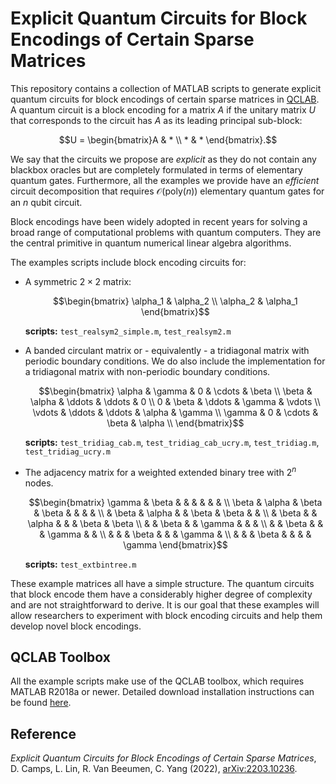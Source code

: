 # Explicit Quantum Circuits for Block Encodings of Certain Sparse Matrices

This repository contains a collection of MATLAB scripts to generate explicit quantum circuits for block encodings of certain sparse matrices in [QCLAB](https://github.com/QuantumComputingLab/qclab). A quantum circuit is a block encoding for a matrix $A$ if the unitary matrix $U$ that corresponds to the circuit has $A$ as its leading principal sub-block:

$$U = \begin{bmatrix}A & * \\ * & * \end{bmatrix}.$$ 

We say that the circuits we propose are *explicit* as they do not contain any blackbox oracles but are completely formulated in terms of elementary quantum gates. Furthermore, all the examples we provide have an *efficient* circuit decomposition that requires $\mathcal{O}$(poly($n$)) elementary quantum gates for an $n$ qubit circuit.

Block encodings have been widely adopted in recent years for solving a broad range of computational problems with quantum computers. They are the central primitive in quantum numerical linear algebra algorithms.

The examples scripts include block encoding circuits for:

* A symmetric $2 \times 2$ matrix:

  $$\begin{bmatrix}
  \alpha_1 & \alpha_2 \\
  \alpha_2 & \alpha_1
  \end{bmatrix}$$

  **scripts:** `test_realsym2_simple.m`, `test_realsym2.m`

* A banded circulant matrix or - equivalently - a tridiagonal matrix with periodic 
  boundary conditions. We do also include the implementation for a tridiagonal matrix
  with non-periodic boundary conditions.

  $$\begin{bmatrix}
  \alpha & \gamma & 0      & \cdots & \beta     \\
  \beta  & \alpha & \ddots & \ddots &  0        \\
  0      & \beta  & \ddots & \gamma    & \vdots \\
  \vdots & \ddots & \ddots & \alpha & \gamma    \\
  \gamma &     0  & \cdots & \beta  & \alpha    \\
  \end{bmatrix}$$

  **scripts:** `test_tridiag_cab.m`, `test_tridiag_cab_ucry.m`, `test_tridiag.m`, `test_tridiag_ucry.m`

* The adjacency matrix for a weighted extended binary tree with $2^n$ nodes.

  $$\begin{bmatrix}
  \gamma & \beta  &        &        &        &        &        &       \\  
  \beta  & \alpha & \beta  & \beta  &        &        &        &       \\
         & \beta  & \alpha &        & \beta  & \beta  &        &       \\
         & \beta  &        & \alpha &        &        & \beta  & \beta \\
         &        & \beta  &        & \gamma &        &        &       \\
         &        & \beta  &        &        & \gamma &        &       \\
         &        &        & \beta  &        &        & \gamma &       \\
         &        &        & \beta  &        &        &        & \gamma 
  \end{bmatrix}$$

  **scripts:** `test_extbintree.m`

These example matrices all have a simple structure. The quantum circuits that block encode them have a considerably higher degree of complexity and are not straightforward to derive. It is our goal that these examples will allow researchers to experiment with block encoding circuits and help them develop novel block encodings.

## QCLAB Toolbox
All the example scripts make use of the QCLAB toolbox, which requires MATLAB R2018a or newer. Detailed download installation instructions can be found [here](https://github.com/QuantumComputingLab/qclab).

## Reference
*Explicit Quantum Circuits for Block Encodings of Certain Sparse Matrices*, D. Camps, L. Lin, R. Van Beeumen, C. Yang (2022), [arXiv:2203.10236](https://arxiv.org/abs/2203.10236).
